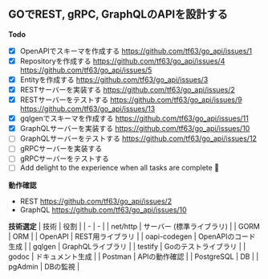 ## GOでREST, gRPC, GraphQLのAPIを設計する

**Todo**
- [x] OpenAPIでスキーマを作成する https://github.com/tf63/go_api/issues/1
- [x] Repositoryを作成する https://github.com/tf63/go_api/issues/4 https://github.com/tf63/go_api/issues/5
- [x] Entityを作成する https://github.com/tf63/go_api/issues/3
- [x] RESTサーバーを実装する https://github.com/tf63/go_api/issues/2
- [x] RESTサーバーをテストする https://github.com/tf63/go_api/issues/9 https://github.com/tf63/go_api/issues/13
- [x] gqlgenでスキーマを作成する https://github.com/tf63/go_api/issues/11
- [x] GraphQLサーバーを実装する https://github.com/tf63/go_api/issues/10
- [ ] GraphQLサーバーをテストする https://github.com/tf63/go_api/issues/12
- [ ] gRPCサーバーを実装する
- [ ] gRPCサーバーをテストする
- [ ] Add delight to the experience when all tasks are complete :tada:

**動作確認**
- REST https://github.com/tf63/go_api/issues/2
- GraphQL https://github.com/tf63/go_api/issues/10

**技術選定**
| 技術 | 役割 |
| - | - |
| net/http | サーバー (標準ライブラリ) |
| GORM | ORM |
| OpenAPI | REST用ライブラリ |
| oapi-codegen | OpenAPIのコード生成 |
| gqlgen | GraphQLライブラリ |
| testify | Goのテストライブラリ |
| godoc | ドキュメント生成 |
| Postman | APIの動作確認 |
| PostgreSQL | DB |
| pgAdmin | DBの監視 |
